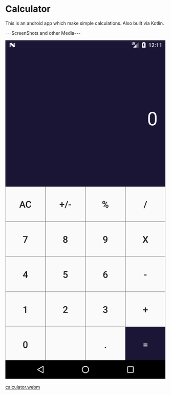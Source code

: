 # Calculator

This is an android app which make simple calculations. Also built via Kotlin.

---ScreenShots and other Media---

<img src="app/libs/1.png" width="500">


[calculator.webm](https://user-images.githubusercontent.com/102043234/209548433-e6b9a2bd-e070-47aa-965c-5dfa936269a3.webm)




